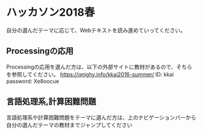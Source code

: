 # ハッカソン2018春

自分の選んだテーマに応じて、Webテキストを読み進めていってください。

## Processingの応用
Processingの応用を選んだ方は、以下の外部サイトに教材があるので、そちらを参照してください。
https://qnighy.info/kkai2016-summer/
ID: kkai
password: Xe8oocue

## 言語処理系,計算困難問題

言語処理系や計算困難問題をテーマに選んだ方は、上のナビゲーションバーから自分の選んだテーマの教材までジャンプしてください
